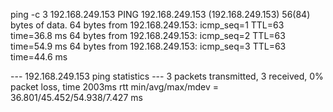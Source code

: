 ping -c 3 192.168.249.153
PING 192.168.249.153 (192.168.249.153) 56(84) bytes of data.
64 bytes from 192.168.249.153: icmp_seq=1 TTL=63 time=36.8 ms
64 bytes from 192.168.249.153: icmp_seq=2 TTL=63 time=54.9 ms
64 bytes from 192.168.249.153: icmp_seq=3 TTL=63 time=44.6 ms

--- 192.168.249.153 ping statistics ---
3 packets transmitted, 3 received, 0% packet loss, time 2003ms
rtt min/avg/max/mdev = 36.801/45.452/54.938/7.427 ms
